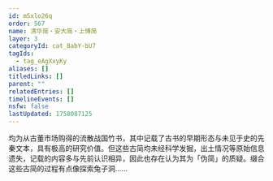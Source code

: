 ```yaml
---
id: m5xlo26q
order: 567
name: 清华简・安大简・上博简
layer: 3
categoryId: cat_8abY-bU7
tagIds:
  - tag_eAgXxyKy
aliases: []
titledLinks: []
parent: ""
relatedEntries: []
timelineEvents: []
nsfw: false
lastUpdated: 1758087125
---
```


均为从古董市场购得的流散战国竹书，其中记载了古书的早期形态与未见于史的先秦文本，具有极高的研究价值。但这些古简均未经科学发掘，出土情况等原始信息遗失，记载的内容多与先前认识相异，因此也存在认为其为「伪简」的质疑。缀合这些古简的过程有点像探索兔子洞……